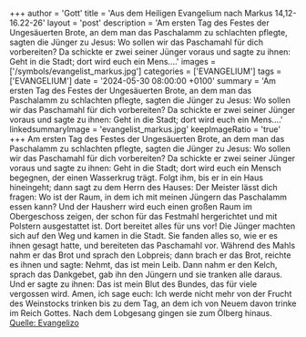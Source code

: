 +++
author = 'Gott'
title = 'Aus dem Heiligen Evangelium nach Markus 14,12-16.22-26'
layout = 'post'
description = 'Am ersten Tag des Festes der Ungesäuerten Brote, an dem man das Paschalamm zu schlachten pflegte, sagten die Jünger zu Jesus: Wo sollen wir das Paschamahl für dich vorbereiten? Da schickte er zwei seiner Jünger voraus und sagte zu ihnen: Geht in die Stadt; dort wird euch ein Mens....'
images = ['/symbols/evangelist_markus.jpg']
categories = ['EVANGELIUM']
tags = ['EVANGELIUM']
date = '2024-05-30 08:00:00 +0100'
summary = 'Am ersten Tag des Festes der Ungesäuerten Brote, an dem man das Paschalamm zu schlachten pflegte, sagten die Jünger zu Jesus: Wo sollen wir das Paschamahl für dich vorbereiten? Da schickte er zwei seiner Jünger voraus und sagte zu ihnen: Geht in die Stadt; dort wird euch ein Mens....'
linkedsummaryImage = 'evangelist_markus.jpg'
keepImageRatio = 'true'
+++
Am ersten Tag des Festes der Ungesäuerten Brote, an dem man das Paschalamm zu schlachten pflegte, sagten die Jünger zu Jesus: Wo sollen wir das Paschamahl für dich vorbereiten?
Da schickte er zwei seiner Jünger voraus und sagte zu ihnen: Geht in die Stadt; dort wird euch ein Mensch begegnen, der einen Wasserkrug trägt.<!--more--> Folgt ihm,
bis er in ein Haus hineingeht; dann sagt zu dem Herrn des Hauses: Der Meister lässt dich fragen: Wo ist der Raum, in dem ich mit meinen Jüngern das Paschalamm essen kann?
Und der Hausherr wird euch einen großen Raum im Obergeschoss zeigen, der schon für das Festmahl hergerichtet und mit Polstern ausgestattet ist. Dort bereitet alles für uns vor!
Die Jünger machten sich auf den Weg und kamen in die Stadt. Sie fanden alles so, wie er es ihnen gesagt hatte, und bereiteten das Paschamahl vor.
Während des Mahls nahm er das Brot und sprach den Lobpreis; dann brach er das Brot, reichte es ihnen und sagte: Nehmt, das ist mein Leib.
Dann nahm er den Kelch, sprach das Dankgebet, gab ihn den Jüngern und sie tranken alle daraus.
Und er sagte zu ihnen: Das ist mein Blut des Bundes, das für viele vergossen wird.
Amen, ich sage euch: Ich werde nicht mehr von der Frucht des Weinstocks trinken bis zu dem Tag, an dem ich von Neuem davon trinke im Reich Gottes.
Nach dem Lobgesang gingen sie zum Ölberg hinaus.<br> [Quelle: Evangelizo](https://evangeliumtagfuertag.org/DE/gospel)